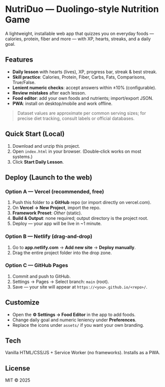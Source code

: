 # NutriDuo — Duolingo‑style Nutrition Game

A lightweight, installable web app that quizzes you on everyday foods — calories, protein, fiber and more — with XP, hearts, streaks, and a daily goal.

## Features
- **Daily lesson** with hearts (lives), XP, progress bar, streak & best streak.
- **Skill practice**: Calories, Protein, Fiber, Carbs, Fats, Comparisons, True/False.
- **Lenient numeric checks**: accept answers within ±10% (configurable).
- **Review mistakes** after each lesson.
- **Food editor**: add your own foods and nutrients; import/export JSON.
- **PWA**: install on desktop/mobile and work offline.

> Dataset values are approximate per common serving sizes; for precise diet tracking, consult labels or official databases.

## Quick Start (Local)
1. Download and unzip this project.
2. Open `index.html` in your browser. (Double‑click works on most systems.)
3. Click **Start Daily Lesson**.

## Deploy (Launch to the web)

### Option A — Vercel (recommended, free)
1. Push this folder to a **GitHub** repo (or import directly on vercel.com).
2. On **Vercel → New Project**, import the repo.
3. **Framework Preset**: *Other* (static).
4. **Build & Output**: none required; output directory is the project root.
5. Deploy — your app will be live in ~1 minute.

### Option B — Netlify (drag‑and‑drop)
1. Go to **app.netlify.com** → **Add new site** → **Deploy manually**.
2. Drag the entire project folder into the drop zone.

### Option C — GitHub Pages
1. Commit and push to GitHub.
2. Settings → Pages → Select branch: `main` (root).
3. Save — your site will appear at `https://<you>.github.io/<repo>/`.

## Customize
- Open the **⚙️ Settings → Food Editor** in the app to add foods.
- Change daily goal and numeric leniency under **Preferences**.
- Replace the icons under `assets/` if you want your own branding.

## Tech
Vanilla HTML/CSS/JS + Service Worker (no frameworks). Installs as a PWA.

## License
MIT © 2025
